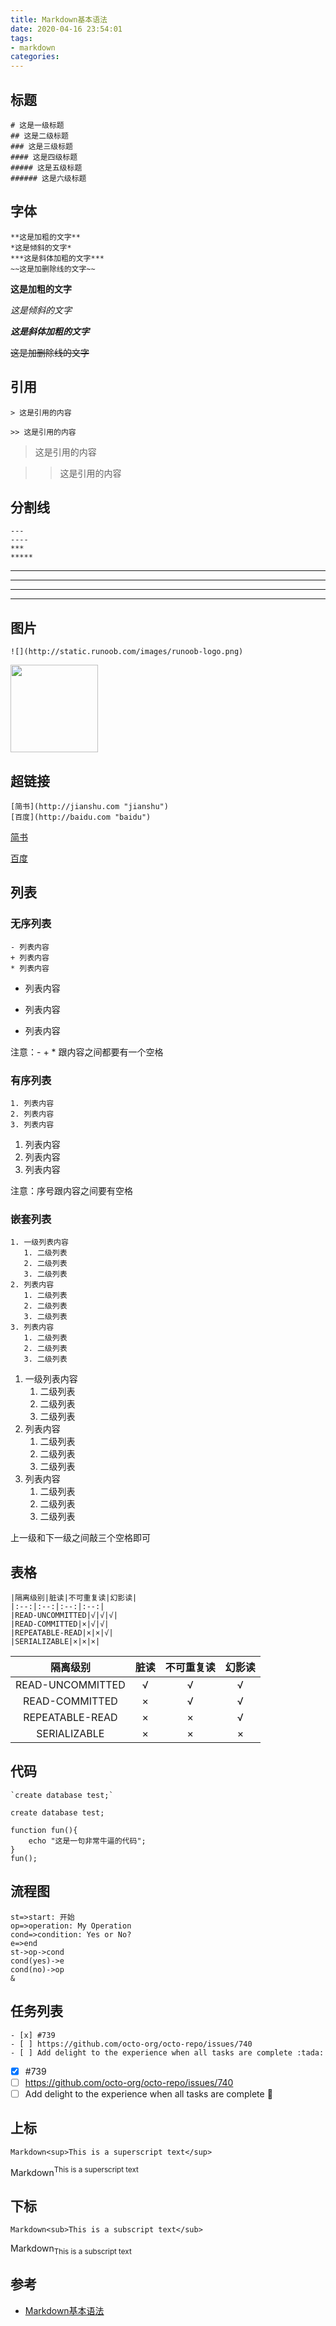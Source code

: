 ```yaml
---
title: Markdown基本语法
date: 2020-04-16 23:54:01
tags:
- markdown
categories:
---
```

## 标题

```
# 这是一级标题
## 这是二级标题
### 这是三级标题
#### 这是四级标题
##### 这是五级标题
###### 这是六级标题
```

## 字体

```
**这是加粗的文字**
*这是倾斜的文字*
***这是斜体加粗的文字***
~~这是加删除线的文字~~
```

**这是加粗的文字**

*这是倾斜的文字*

***这是斜体加粗的文字***

~~这是加删除线的文字~~

## 引用

```
> 这是引用的内容

>> 这是引用的内容
```

> 这是引用的内容

>> 这是引用的内容

## 分割线

```
---
----
***
*****
```
---

----

***

*****

## 图片

```
![](http://static.runoob.com/images/runoob-logo.png)
```
<img src="http://static.runoob.com/images/runoob-logo.png" width="140px"/>

## 超链接

```
[简书](http://jianshu.com "jianshu")
[百度](http://baidu.com "baidu")
```

[简书](http://jianshu.com "jianshu")

[百度](http://baidu.com "baidu")

## 列表

### 无序列表

```
- 列表内容
+ 列表内容
* 列表内容
```

- 列表内容
+ 列表内容
* 列表内容

注意：- + * 跟内容之间都要有一个空格

### 有序列表

```
1. 列表内容
2. 列表内容
3. 列表内容
```

1. 列表内容
2. 列表内容
3. 列表内容

注意：序号跟内容之间要有空格

### 嵌套列表

```
1. 一级列表内容
   1. 二级列表
   2. 二级列表
   3. 二级列表
2. 列表内容
   1. 二级列表
   2. 二级列表
   3. 二级列表
3. 列表内容
   1. 二级列表
   2. 二级列表
   3. 二级列表
```

1. 一级列表内容
   1. 二级列表
   2. 二级列表
   3. 二级列表
2. 列表内容
   1. 二级列表
   2. 二级列表
   3. 二级列表
3. 列表内容
   1. 二级列表
   2. 二级列表
   3. 二级列表

上一级和下一级之间敲三个空格即可

## 表格

```
|隔离级别|脏读|不可重复读|幻影读|
|:--:|:--:|:--:|:--:|
|READ-UNCOMMITTED|√|√|√|
|READ-COMMITTED|×|√|√|
|REPEATABLE-READ|×|×|√|
|SERIALIZABLE|×|×|×|
```

|隔离级别|脏读|不可重复读|幻影读|
|:--:|:--:|:--:|:--:|
|READ-UNCOMMITTED|√|√|√|
|READ-COMMITTED|×|√|√|
|REPEATABLE-READ|×|×|√|
|SERIALIZABLE|×|×|×|

## 代码

```
`create database test;`
```

`create database test;`

```
function fun(){
	echo "这是一句非常牛逼的代码";
}
fun();
```

## 流程图

```flow
st=>start: 开始
op=>operation: My Operation
cond=>condition: Yes or No?
e=>end
st->op->cond
cond(yes)->e
cond(no)->op
&
```

## 任务列表

```
- [x] #739
- [ ] https://github.com/octo-org/octo-repo/issues/740
- [ ] Add delight to the experience when all tasks are complete :tada:
```

- [x] #739
- [ ] https://github.com/octo-org/octo-repo/issues/740
- [ ] Add delight to the experience when all tasks are complete :tada:

## 上标

```
Markdown<sup>This is a superscript text</sup>
```

Markdown<sup>This is a superscript text</sup>

## 下标

```
Markdown<sub>This is a subscript text</sub>
```

Markdown<sub>This is a subscript text</sub>

## 参考

+ [Markdown基本语法](https://www.jianshu.com/p/191d1e21f7ed)
